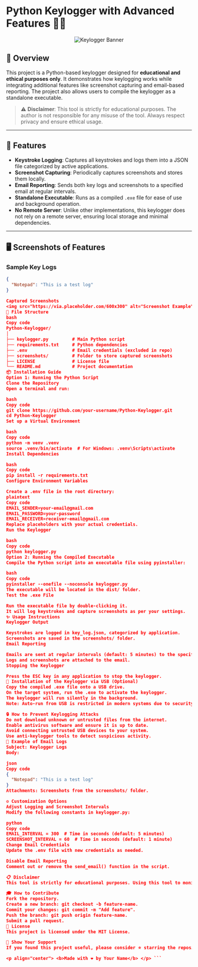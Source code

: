 # Python Keylogger with Advanced Features 🔑📸

<p align="center"> <img src="https://via.placeholder.com/700x250.png?text=Python+Keylogger+Project" alt="Keylogger Banner"> </p>

## 📖 Overview
This project is a Python-based keylogger designed for **educational and ethical purposes only**. It demonstrates how keylogging works while integrating additional features like screenshot capturing and email-based reporting. The project also allows users to compile the keylogger as a standalone executable.

> ⚠️ **Disclaimer**: This tool is strictly for educational purposes. The author is not responsible for any misuse of the tool. Always respect privacy and ensure ethical usage.

---

## 🚀 Features

- **Keystroke Logging**: Captures all keystrokes and logs them into a JSON file categorized by active applications.
- **Screenshot Capturing**: Periodically captures screenshots and stores them locally.
- **Email Reporting**: Sends both key logs and screenshots to a specified email at regular intervals.
- **Standalone Executable**: Runs as a compiled `.exe` file for ease of use and background operation.
- **No Remote Server**: Unlike other implementations, this keylogger does not rely on a remote server, ensuring local storage and minimal dependencies.

---

## 🖥️ Screenshots of Features

### **Sample Key Logs**

```json
{   
  "Notepad": "This is a test log" 
}

Captured Screenshots
<img src="https://via.placeholder.com/600x300" alt="Screenshot Example" width="600">
📂 File Structure
bash
Copy code
Python-Keylogger/
│
├── keylogger.py         # Main Python script
├── requirements.txt     # Python dependencies
├── .env                 # Email credentials (excluded in repo)
├── screenshots/         # Folder to store captured screenshots
├── LICENSE              # License file
└── README.md            # Project documentation
📦 Installation Guide
Option 1: Running the Python Script
Clone the Repository
Open a terminal and run:

bash
Copy code
git clone https://github.com/your-username/Python-Keylogger.git
cd Python-Keylogger
Set up a Virtual Environment

bash
Copy code
python -m venv .venv
source .venv/bin/activate  # For Windows: .venv\Scripts\activate
Install Dependencies

bash
Copy code
pip install -r requirements.txt
Configure Environment Variables

Create a .env file in the root directory:
plaintext
Copy code
EMAIL_SENDER=your-email@gmail.com
EMAIL_PASSWORD=your-password
EMAIL_RECEIVER=receiver-email@gmail.com
Replace placeholders with your actual credentials.
Run the Keylogger

bash
Copy code
python keylogger.py
Option 2: Running the Compiled Executable
Compile the Python script into an executable file using pyinstaller:

bash
Copy code
pyinstaller --onefile --noconsole keylogger.py
The executable will be located in the dist/ folder.
Test the .exe File

Run the executable file by double-clicking it.
It will log keystrokes and capture screenshots as per your settings.
✨ Usage Instructions
Keylogger Output

Keystrokes are logged in key_log.json, categorized by application.
Screenshots are saved in the screenshots/ folder.
Email Reporting

Emails are sent at regular intervals (default: 5 minutes) to the specified email.
Logs and screenshots are attached to the email.
Stopping the Keylogger

Press the ESC key in any application to stop the keylogger.
📜 Installation of the Keylogger via USB (Optional)
Copy the compiled .exe file onto a USB drive.
On the target system, run the .exe to activate the keylogger.
The keylogger will run silently in the background.
Note: Auto-run from USB is restricted in modern systems due to security protocols. This method requires manual execution.

🔒 How to Prevent Keylogging Attacks
Do not download unknown or untrusted files from the internet.
Enable antivirus software and ensure it is up to date.
Avoid connecting untrusted USB devices to your system.
Use anti-keylogger tools to detect suspicious activity.
📧 Example of Email Logs
Subject: Keylogger Logs
Body:

json
Copy code
{   
  "Notepad": "This is a test log" 
}
Attachments: Screenshots from the screenshots/ folder.

⚙️ Customization Options
Adjust Logging and Screenshot Intervals
Modify the following constants in keylogger.py:

python
Copy code
EMAIL_INTERVAL = 300  # Time in seconds (default: 5 minutes)
SCREENSHOT_INTERVAL = 60  # Time in seconds (default: 1 minute)
Change Email Credentials
Update the .env file with new credentials as needed.

Disable Email Reporting
Comment out or remove the send_email() function in the script.

📋 Disclaimer
This tool is strictly for educational purposes. Using this tool to monitor individuals without their knowledge or consent is illegal and unethical. Always ensure you have appropriate permissions before using it.

🎓 How to Contribute
Fork the repository.
Create a new branch: git checkout -b feature-name.
Commit your changes: git commit -m "Add feature".
Push the branch: git push origin feature-name.
Submit a pull request.
📜 License
This project is licensed under the MIT License.

🌟 Show Your Support
If you found this project useful, please consider ⭐ starring the repository!

<p align="center"> <b>Made with ❤️ by Your Name</b> </p> ```
